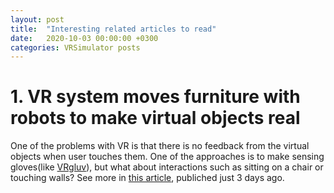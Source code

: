 ```yaml
---
layout: post
title:  "Interesting related articles to read"
date:   2020-10-03 00:00:00 +0300
categories: VRSimulator posts
---
```

# 1. VR system moves furniture with robots to make virtual objects real

One of the problems with VR is that there is no feedback from the virtual objects when user touches them. One of the approaches is to make sensing gloves(like [VRgluv](https://www.vrgluv.com/)), but what about interactions such as sitting on a chair or touching walls? See more in [this article](https://newatlas.com/vr/roomshift-vr-robots-move-furniture/), publiched just 3 days ago.